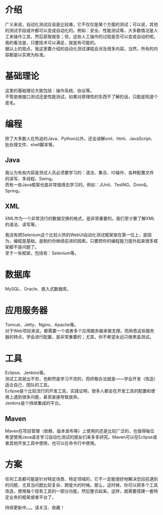# 介绍
广义来说，自动化测试应该是比较难，它不仅仅是某个方面的测试；可以说，其他的测试手段或许都可以变成自动化的。例如：安全、性能测试等，大多数情况是人工来操作工具，然后获取报告；但，这些人工操作的过程是否可以变成自动的呢。我的看法是，只要技术可以满足，就是有可能的。  
据以上的观点，我这里要介绍的自动化测试课程会涉及很多内容。当然，所有的内容都是以实用为标准。

# 基础理论
这里的基础理论大致包括：操作系统、协议等。  
不管是做接口测试还是性能测试，如果对原理性的东西不了解的话，只能是知道个皮毛。

# 编程
除了大多数人在热追的Java、Python以外，还会讲解xml、html、JavaScript、批处理文件、shell脚本等。

## Java
我认为有些内容是测试人员必须要学习的：语法、集合、IO操作、各种配置文件的读写、多线程、Swing。  
而有一些Java框架也是非常值得去学习的。例如：JUnit、TestNG、Dom4j、Spring。

## XML
XML作为一个非常流行的数据交换的格式，是非常重要的。我们至少要了解XML的语法、读写等。

我没有把Selenium这个比较火热的WebUI自动化测试框架放在第一位上，是因为，编程是基础，是制约你继续前进的因素。只要把你的编程能力提升起来很多框架都不是问题了。  
至于一些框架，包括有：Selenium等。

# 数据库
MySQL、Oracle、嵌入式数据库。

# 应用服务器
Tomcat、Jetty、Nginx、Apache等。  
对于Web项目来说，都需要一个或者多个应用服务器来做支撑。而熟悉这些服务器的特点，学会进行配置，是非常重要的；尤其，你不希望永远只做黑盒测试。

# 工具
Eclipse、Jenkins等。  
测试工具层出不穷，也断然是学习不完的，而终极办法就是——学会开发（改造）适合自己、团队的工具。  
Eclipse是个比较流行的开发工具，实践证明，很多人都会在开发工具的配置和使用上遇到很多问题，甚至直接导致放弃。  
Jenkins是个持续集成的平台。

## Maven
Maven在项目管理（依赖、版本发布等）上使用的还是比较广泛的，也值得每位希望使用Java语言学习自动化测试的朋友们来多多研究。Maven可以在Eclipse或者其他开发工具中使用，也可以在命令行中使用。

# 方案
任何工具都可能是针对特定场景、特定领域的，它不一定能很好地解决您目前遇到的问题，尤其当问题比较复杂、跨度大的时候。那么，这时候，你可以把多个工具改造，使用每个现有工具的一部分功能，然后整合起来。这样，就需要搭建一套特定业务的框架或者平台了。  

持续更新中。。。请关注、收藏！